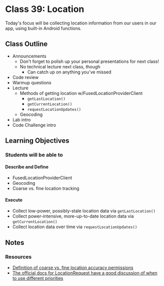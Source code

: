 # Class 39: Location

 Today's focus will be collecting location information from our users in our app, using built-in Android functions.

## Class Outline

- Announcements
  - Don't forget to polish up your personal presentations for next class!
  - No technical lecture next class, though
    - Can catch up on anything you've missed
- Code review
- Warmup questions
- Lecture
  - Methods of getting location w/FusedLocationProviderClient
    - `getLastLocation()`
    - `getCurrentLocation()`
    - `requestLocationUpdates()`
  - Geocoding
- Lab intro
- Code Challenge intro

## Learning Objectives

### Students will be able to

#### Describe and Define

- FusedLocationProviderClient
- Geocoding
- Coarse vs. fine location tracking

#### Execute

- Collect low-power, possibly-stale location data via `getLastLocation()`
- Collect power-intensive, more-up-to-date location data via `getCurrentLocation()`
- Collect location data over time via `requestLocationUpdates()`

## Notes

### Resources

- [Definition of coarse vs. fine location accuracy permissions](https://developer.android.com/training/location/permissions#accuracy)
- [The official docs for LocationRequest have a good discussion of when to use different priorities](https://developers.google.com/android/reference/com/google/android/gms/location/LocationRequest)
